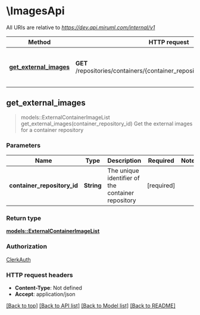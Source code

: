# \ImagesApi

All URIs are relative to *https://dev.api.miruml.com/internal/v1*

Method | HTTP request | Description
------------- | ------------- | -------------
[**get_external_images**](ImagesApi.md#get_external_images) | **GET** /repositories/containers/{container_repository_id}/images/external | Get the external images for a container repository



## get_external_images

> models::ExternalContainerImageList get_external_images(container_repository_id)
Get the external images for a container repository

### Parameters


Name | Type | Description  | Required | Notes
------------- | ------------- | ------------- | ------------- | -------------
**container_repository_id** | **String** | The unique identifier of the container repository | [required] |

### Return type

[**models::ExternalContainerImageList**](ExternalContainerImageList.md)

### Authorization

[ClerkAuth](../README.md#ClerkAuth)

### HTTP request headers

- **Content-Type**: Not defined
- **Accept**: application/json

[[Back to top]](#) [[Back to API list]](../README.md#documentation-for-api-endpoints) [[Back to Model list]](../README.md#documentation-for-models) [[Back to README]](../README.md)

